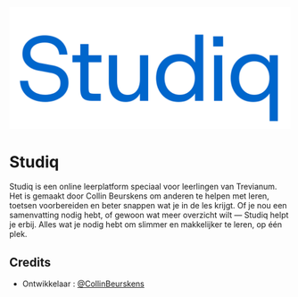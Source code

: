 
![Logo](https://raw.githubusercontent.com/CollinBeurskens/Studiq./refs/heads/main/Studiq.png)

# Studiq
Studiq is een online leerplatform speciaal voor leerlingen van Trevianum. Het is gemaakt door Collin Beurskens om anderen te helpen met leren, toetsen voorbereiden en beter snappen wat je in de les krijgt. Of je nou een samenvatting nodig hebt, of gewoon wat meer overzicht wilt — Studiq helpt je erbij. Alles wat je nodig hebt om slimmer en makkelijker te leren, op één plek.

## Credits

- Ontwikkelaar : [@CollinBeurskens](https://www.github.com/CollinBeurskens)

